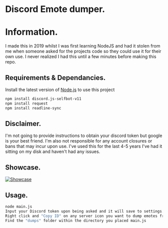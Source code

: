 # Discord Emote dumper.

# Information.
I made this in 2019 whilst I was first learning NodeJS and had it stolen from me when someone asked for the projects code so they could use it for their own use. I never realized I had this until a few minutes before making this repo.

## Requirements & Dependancies.
Install the latest version of [Node.js](https://nodejs.org/en/download/) to use this project
```bash
npm install discord.js-selfbot-v11
npm install request
npm install readline-sync
```

## Disclaimer.
I'm not going to provide instructions to obtain your discord token but google is your best friend. I'm also not responsible for any account closures or bans that may incur upon use. I've used this for the last 4-5 years I've had it sitting on my disk and haven't had any issues.

## Showcase.
[![Showcase](https://i.imgur.com/B4nC5xG.png)](https://streamable.com/2vcq2d)

## Usage.
```bash
node main.js
Input your Discord token upon being asked and it will save to settings.json.
Right click and "Copy ID" on any server icon you want to dump emotes from.
Find the "dumps" folder within the directory you placed main.js
```
